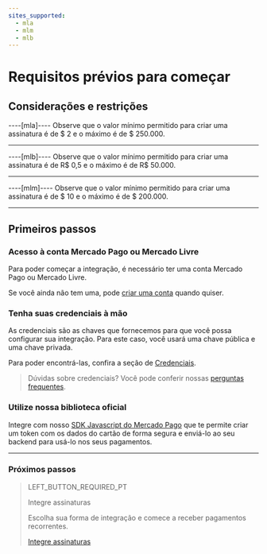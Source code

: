 ```yaml
---
sites_supported:
  - mla
  - mlm
  - mlb
---
```


# Requisitos prévios para começar

## Considerações e restrições

----[mla]----
Observe que o valor mínimo permitido para criar uma assinatura é de $ 2 e o máximo é de $ 250.000.

------------

----[mlb]----
Observe que o valor mínimo permitido para criar uma assinatura é de R$ 0,5 e o máximo é de R$ 50.000.

------------

----[mlm]----
Observe que o valor mínimo permitido para criar uma assinatura é de $ 10 e o máximo é de $ 200.000.

------------

## Primeiros passos

### Acesso à conta Mercado Pago ou Mercado Livre
Para poder começar a integração, é necessário ter uma conta Mercado Pago ou Mercado Livre.

Se você ainda não tem uma, pode <a href="https://www.mercadopago[FAKER][URL][DOMAIN]/" target="_blank">criar uma conta</a> quando quiser.

### Tenha suas credenciais à mão

As credenciais são as chaves que fornecemos para que você possa configurar sua integração. Para este caso, você usará uma chave pública e uma chave privada.

Para poder encontrá-las, confira a seção de <a href="https://www.mercadopago[FAKER][URL][DOMAIN]/account/credentials/" target="_blank">Credenciais</a>.

>Dúvidas sobre credenciais? Você pode conferir nossas <a href="https://www.mercadopago[FAKER][URL][DOMAIN]/developers/pt/guides/resources/faqs/credentials/" target="_blank">perguntas frequentes</a>.


### Utilize nossa biblioteca oficial

Integre com nosso <a href="https://www.mercadopago[FAKER][URL][DOMAIN]/developers/es/guides/sdks" target="_blank">SDK Javascript do Mercado Pago</a> que te permite criar um token com os dados do cartão de forma segura e enviá-lo ao seu backend para usá-lo nos seus pagamentos.


------------
### Próximos passos
> LEFT_BUTTON_REQUIRED_PT
>
> Integre assinaturas
>
> Escolha sua forma de integração e comece a receber pagamentos recorrentes.
>
> [Integre assinaturas](https://www.mercadopago[FAKER][URL][DOMAIN]/developers/pt/guides/online-payments/subscriptions/integration/)
